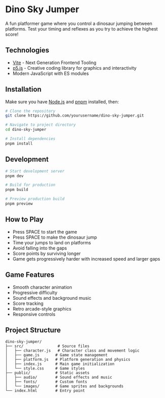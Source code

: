 # Dino Sky Jumper

A fun platformer game where you control a dinosaur jumping between platforms. Test your timing and reflexes as you try to achieve the highest score!

## Technologies

- [Vite](https://vitejs.dev/) - Next Generation Frontend Tooling
- [p5.js](https://p5js.org/) - Creative coding library for graphics and interactivity
- Modern JavaScript with ES modules

## Installation

Make sure you have [Node.js](https://nodejs.org/) and [pnpm](https://pnpm.io/) installed, then:

```bash
# Clone the repository
git clone https://github.com/yourusername/dino-sky-jumper.git

# Navigate to project directory
cd dino-sky-jumper

# Install dependencies
pnpm install
```

## Development

```bash
# Start development server
pnpm dev

# Build for production
pnpm build

# Preview production build
pnpm preview
```

## How to Play

- Press SPACE to start the game
- Press SPACE to make the dinosaur jump
- Time your jumps to land on platforms
- Avoid falling into the gaps
- Score points by surviving longer
- Game gets progressively harder with increased speed and larger gaps

## Game Features

- Smooth character animation
- Progressive difficulty
- Sound effects and background music
- Score tracking
- Retro arcade-style graphics
- Responsive controls

## Project Structure

```
dino-sky-jumper/
├── src/               # Source files
│   ├── character.js   # Character class and movement logic
│   ├── game.js       # Game state management
│   ├── platform.js   # Platform generation and physics
│   ├── index.js      # Main game initialization
│   └── style.css     # Game styles
├── public/           # Static assets
│   ├── audio/        # Sound effects and music
│   ├── fonts/        # Custom fonts
│   └── images/       # Game sprites and backgrounds
└── index.html        # Entry point
